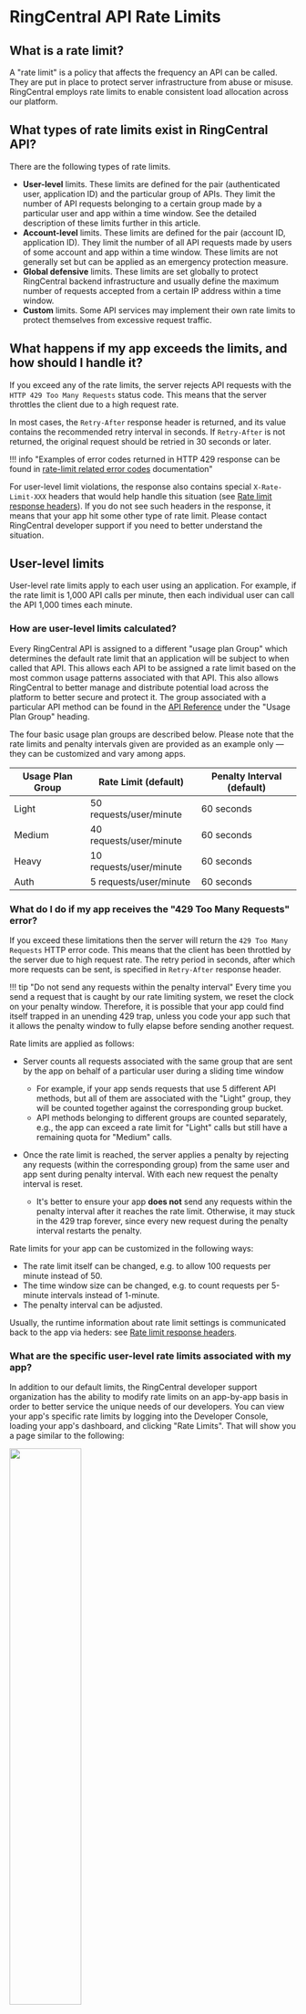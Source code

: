 # RingCentral API Rate Limits

## What is a rate limit?

A "rate limit" is a policy that affects the frequency an API can be called. They are put in place to protect server infrastructure from abuse or misuse. RingCentral employs rate limits to enable consistent load allocation across our platform.

## What types of rate limits exist in RingCentral API?

There are the following types of rate limits.

* **User-level** limits. These limits are defined for the pair (authenticated user, application ID) and the particular group of APIs. They limit the number of API requests belonging to a certain group made by a particular user and app within a time window. See the detailed description of these limits further in this article.
* **Account-level** limits. These limits are defined for the pair (account ID, application ID). They limit the number of all API requests made by users of some account and app within a time window. These limits are not generally set but can be applied as an emergency protection measure.
* **Global defensive** limits. These limits are set globally to protect RingCentral backend infrastructure and usually define the maximum number of requests accepted from a certain IP address within a time window.
* **Custom** limits. Some API services may implement their own rate limits to protect themselves from excessive request traffic.

 ## What happens if my app exceeds the limits, and how should I handle it?

If you exceed any of the rate limits, the server rejects API requests with the `HTTP 429 Too Many Requests` status code. This means that the server throttles the client due to a high request rate. 

In most cases, the `Retry-After` response header is returned, and its value contains the recommended retry interval in seconds.
If `Retry-After` is not returned, the original request should be retried in 30 seconds or later. 

!!! info "Examples of error codes returned in HTTP 429 response can be found in [rate-limit related error codes](errors.md#rate-limit-related-error-codes) documentation"

For user-level limit violations, the response also contains special `X-Rate-Limit-XXX` headers that would help handle this situation (see [Rate limit response headers](#rate-limit-response-headers)). If you do not see such headers in the response, it means that your app hit some other type of rate limit. Please contact RingCentral developer support if you need to better understand the situation.

## User-level limits

User-level rate limits apply to each user using an application. For example, if the rate limit is 1,000 API calls per minute, then each individual user can call the API 1,000 times each minute. 

### How are user-level limits calculated?

Every RingCentral API is assigned to a different "usage plan Group" which determines the default rate limit that an application will be subject to when called that API. This allows each API to be assigned a rate limit based on the most common usage patterns associated with that API. This also allows RingCentral to better manage and distribute potential load across the platform to better secure and protect it. The group associated with a particular API method can be found in the [API Reference](https://developers.ringcentral.com/api-reference) under the "Usage Plan Group" heading.

The four basic usage plan groups are described below. Please note that the rate limits and penalty intervals given are provided as an example only — they can be customized and vary among apps.

| Usage Plan Group | Rate Limit (default)    | Penalty Interval (default) |
|------------------|-------------------------|----------------------------|
| Light            | 50 requests/user/minute | 60 seconds                 |
| Medium           | 40 requests/user/minute | 60 seconds                 |
| Heavy            | 10 requests/user/minute | 60 seconds                 |
| Auth             | 5 requests/user/minute  | 60 seconds                 |

### What do I do if my app receives the "429 Too Many Requests" error?

If you exceed these limitations then the server will return the `429 Too Many Requests` HTTP error code. This means that the client has been throttled by the server due to high request rate. 
The retry period in seconds, after which more requests can be sent, is specified in `Retry-After` response header.

!!! tip "Do not send any requests within the penalty interval"
    Every time you send a request that is caught by our rate limiting system, we reset the clock on your penalty window. Therefore, it is possible that your app could find itself trapped in an unending 429 trap, unless you code your app such that it allows the penalty window to fully elapse before sending another request. 

Rate limits are applied as follows:

- Server counts all requests associated with the same group that are sent by the app on behalf of a particular user during a sliding time window
  - For example, if your app sends requests that use 5 different API methods, but all of them are associated with the "Light" group, they will be counted together against the corresponding group bucket.
  - API methods belonging to different groups are counted separately, e.g., the app can exceed a rate limit for "Light" calls but still have a remaining quota for "Medium" calls.

- Once the rate limit is reached, the server applies a penalty by rejecting any requests (within the corresponding group) from the same user and app sent during penalty interval. With each new request the penalty interval is reset.
  - It's better to ensure your app **does not** send any requests within the penalty interval after it reaches the rate limit. Otherwise, it may stuck in the 429 trap forever, since every new request during the penalty interval restarts the penalty. 

Rate limits for your app can be customized in the following ways:

* The rate limit itself can be changed, e.g. to allow 100 requests per minute instead of 50.
* The time window size can be changed, e.g. to count requests per 5-minute intervals instead of 1-minute.
* The penalty interval can be adjusted.

Usually, the runtime information about rate limit settings is communicated back to the app via heders: see [Rate limit response headers](#rate-limit-response-headers).

### What are the specific user-level rate limits associated with my app?

In addition to our default limits, the RingCentral developer support organization has the ability to modify rate limits on an app-by-app basis in order to better service the unique needs of our developers. You can view your app's specific rate limits by logging into the Developer Console, loading your app's dashboard, and clicking "Rate Limits". That will show you a page similar to the following:

<img src="../../img/rate_limits.png" class="img-fluid" width="50%">

Within the above-presented limits, your client application is allowed to send 10 heavy, 40 medium, 50 light, and 5 authorization requests per user (extension) per minute.

### Rate limit response headers

The runtime state of user-level rate limits is communicated via specific HTTP response headers returned in response to any API request (although, in some rare cases, they may not be absent). Those headers are:

| Header                   | Description                                                                     |
|--------------------------|---------------------------------------------------------------------------------|
| `X-Rate-Limit-Group`     | API group of the given request (*Light*, *Medium*, *Heavy*, *Auth*).            |
| `X-Rate-Limit-Limit`     | Current rate limit for the given request                                        |
| `X-Rate-Limit-Remaining` | The number of requests left for the time interval (window) of this rate limit   |
| `X-Rate-Limit-Window`    | Time interval in seconds for the given request rate limit                       |

!!! warning "`X-Rate-Limit-Group` header values subject to change"
    Developers should be aware that the API group names may change in the future. The developers should not create logic in their products that assumes the API group will be exclusively "Light," "Medium," "Heavy," or "Auth."

#### Example

Let us consider the example of the request that retrieves account information. Rate Limits headers are returned in response alongside with HTTP status code.

```http
HTTP/1.1 200 OK
X-Rate-Limit-Group: light
X-Rate-Limit-Limit: 1000
X-Rate-Limit-Remaining: 999
X-Rate-Limit-Window: 60
Content-Language: en-US
Content-Type: application/json; charset=UTF-8

{
  "uri" : "https.../restapi/v1.0/account/1696121004",
  "id" : 1696121004,
  "serviceInfo" : { /* snip */ },
  "operator" : { /* snip */ }, 
  "mainNumber" : "+18775550010",
  "status" : "Confirmed",
  "setupWizardState" : "Completed"
}
```

### How to use X-Rate-Limit headers in a simple single-threaded use case?

If your app sends API requests within a single thread (e.g. downloads message attachments sequentially), the following approach can be used. 

* Check the `X-Rate-Limit-Remaining` header in each API response. If its value reaches zero, wait for the number of seconds returned in the `X-Rate-Limit-Window` response header.

* If you encounter an HTTP 429 error, wait for the number of seconds specified in the `Retry-After` response header.

If your logic that relies on `X-Rate-Limit-Remaining` works properly, your app should never encounter 429 errors due to violating user-level rate limits. In other words, if you build your app to be aware of this HTTP header and respond accordingly, you can prevent your app from being impacted, or at least alert personnel about the issue. 

